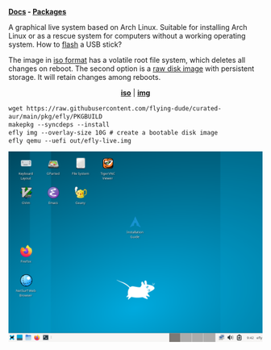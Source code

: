 **[Docs](docs/README.md) - [Packages](https://github.com/flying-dude/curated-aur)**

A graphical live system based on Arch Linux.
Suitable for installing Arch Linux or as a rescue system for computers without a working operating system.
How to [flash](docs/flash.md) a USB stick?

The image in [iso format](https://en.wikipedia.org/wiki/Optical_disc_image) has a volatile root file system, which deletes all changes on reboot.
The second option is a [raw disk image](https://en.wikipedia.org/wiki/IMG_(file_format)) with persistent storage.
It will retain changes among reboots.

<p align="center">
<b><a href="https://github.com/flying-dude/efly/releases/download/latest/efly-live.iso">iso</a></b> | <b><a href="https://github.com/flying-dude/efly/releases/download/lat
est/efly-live.img">img</a></b>
</p>

```
wget https://raw.githubusercontent.com/flying-dude/curated-aur/main/pkg/efly/PKGBUILD
makepkg --syncdeps --install
efly img --overlay-size 10G # create a bootable disk image
efly qemu --uefi out/efly-live.img
```

![Efly Linux Live](data/screenshot.png)
